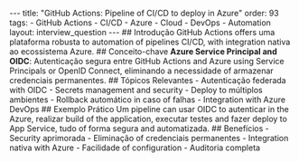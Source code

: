 --- title: "GitHub Actions: Pipeline of CI/CD to deploy in Azure" order: 93 tags: - GitHub Actions - CI/CD - Azure - Cloud - DevOps - Automation layout: interview_question --- ## Introdução GitHub Actions offers uma plataforma robusta to automation of pipelines CI/CD, with integration nativa ao ecossistema Azure. ## Conceito-chave **Azure Service Principal and OIDC**: Autenticação segura entre GitHub Actions and Azure using Service Principals or OpenID Connect, eliminando a necessidade of armazenar credenciais permanentes. ## Tópicos Relevantes - Autenticação federada with OIDC - Secrets management and security - Deploy to múltiplos ambientes - Rollback automático in caso of falhas - Integration with Azure DevOps ## Exemplo Prático Um pipeline can usar OIDC to autenticar in the Azure, realizar build of the application, executar testes and fazer deploy to App Service, tudo of forma segura and automatizada. ## Benefícios - Security aprimorada - Eliminação of credenciais permanentes - Integration nativa with Azure - Facilidade of configuration - Auditoria completa